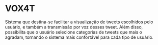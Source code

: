 # VOX4T

Sistema que destina-se facilitar a visualização de tweets escolhidos pelo usuário, e também a transmissão por voz desses tweet.
Além disso, possibilita que o usuário selecione categorias de tweets que mais o agradam, tornando o sistema mais confortável para cada tipo de usuário.
